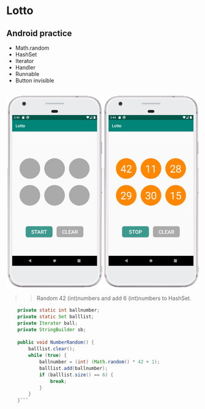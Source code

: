 
Lotto
=
Android practice
-
* Math.random
* HashSet
* Iterator
* Handler
* Runnable
* Button invisible
<br>
<img  src="https://github.com/SwingGao2020/Lotto/blob/master/preview.jpg" width="600"/>
<br>

>>Random 42 (int)numbers and add 6 (int)numbers to HashSet.

```java    
    private static int ballnumber;
    private static Set balllist;
    private Iterator ball;
    private StringBuilder sb;
    
    public void NumberRandom() {
        balllist.clear();
        while (true) {
            ballnumber = (int) (Math.random() * 42 + 1);
            balllist.add(ballnumber);
            if (balllist.size() == 6) {
                break;
            }
        }
    }```

